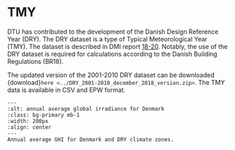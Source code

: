 # TMY

DTU has contributed to the development of the Danish Design Reference Year (DRY). The DRY dataset is a type of Typical Meteorological Year (TMY). The dataset is described in DMI report [18-20](https://www.dmi.dk/fileadmin/Rapporter/2018/DMI_report_18-20.pdf). Notably, the use of the DRY dataset is required for calculations according to the Danish Building Regulations (BR18).

The updated version of the 2001-2010 DRY dataset can be downloaded {download}`here <../DRY_2001-2010_december_2018_version.zip>`. The TMY data is available in CSV and EPW format.

```{image} ../figures/globalstraaling_zonekort.png
---
:alt: annual average global irradiance for Denmark
:class: bg-primary mb-1
:width: 200px
:align: center
---
Annual average GHI for Denmark and DRY climate zones.
```
